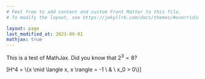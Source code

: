 ```yaml
---
# Feel free to add content and custom Front Matter to this file.
# To modify the layout, see https://jekyllrb.com/docs/themes/#overriding-theme-defaults

layout: page
last_modified_at: 2023-09-01
mathjax: true
---
```


This is a test of MathJax. Did you know that $2^3 = 8$?

\[H^4 = \\{x \mid \langle x, x \rangle = -1 \ \& \ x_0 > 0\\}\]
